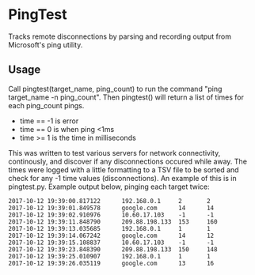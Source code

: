 # PingTest
Tracks remote disconnections by parsing and recording output from Microsoft's ping utility.

## Usage

Call pingtest(target_name, ping_count) to run the command "ping target_name -n ping_count". Then pingtest() will return a list of times for each ping_count pings. 

* time == -1 is error
* time == 0 is when ping <1ms
* time >= 1 is the time in milliseconds

This was written to test various servers for network connectivity, continously, and discover if any disconnections occured while away. The times were logged with a little formatting to a TSV file to be sorted and check for any -1 time values (disconnections). An example of this is in pingtest.py. Example output below, pinging each target twice:

    2017-10-12 19:39:00.817122      192.168.0.1     2       2
    2017-10-12 19:39:01.849578      google.com      14      14
    2017-10-12 19:39:02.910976      10.60.17.103    -1      -1
    2017-10-12 19:39:11.848790      209.88.198.133  153     160
    2017-10-12 19:39:13.035685      192.168.0.1     1       1
    2017-10-12 19:39:14.067242      google.com      14      12
    2017-10-12 19:39:15.108837      10.60.17.103    -1      -1
    2017-10-12 19:39:23.848390      209.88.198.133  150     148
    2017-10-12 19:39:25.010907      192.168.0.1     1       1
    2017-10-12 19:39:26.035119      google.com      13      16
